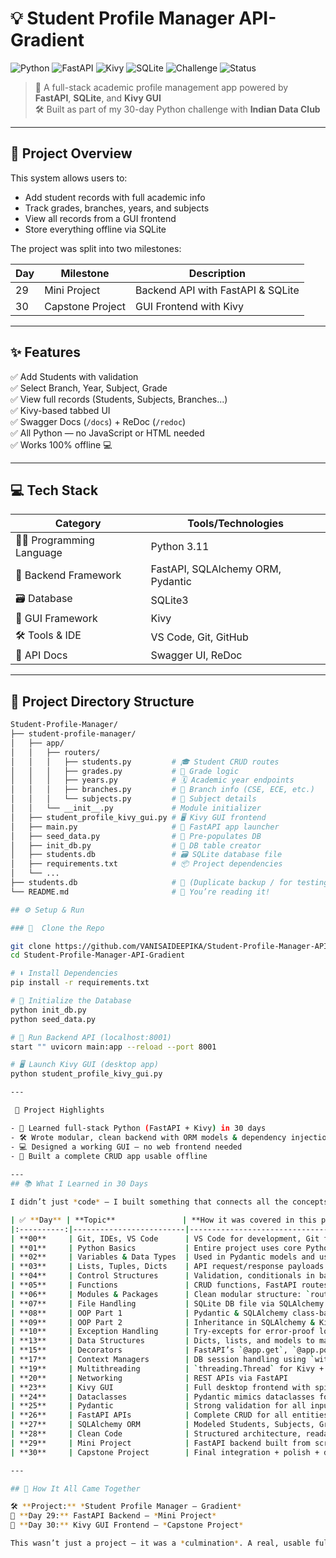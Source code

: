 # 💡 Student Profile Manager API-Gradient

![Python](https://img.shields.io/badge/Python-3.11-blue.svg)
![FastAPI](https://img.shields.io/badge/FastAPI-🚀-green)
![Kivy](https://img.shields.io/badge/Kivy-GUI-lightgrey)
![SQLite](https://img.shields.io/badge/Database-SQLite3-blue)
![Challenge](https://img.shields.io/badge/30DaysOfPython-COMPLETED-success)
![Status](https://img.shields.io/badge/Status-FINAL-blueviolet)

> 🌈 A full-stack academic profile management app powered by **FastAPI**, **SQLite**, and **Kivy GUI**  
> 🛠️ Built as part of my 30-day Python challenge with **Indian Data Club**

---

## 📌 Project Overview

This system allows users to:
- Add student records with full academic info
- Track grades, branches, years, and subjects
- View all records from a GUI frontend
- Store everything offline via SQLite

The project was split into two milestones:

| Day | Milestone        | Description                        |
|-----|------------------|------------------------------------|
| 29  | Mini Project     | Backend API with FastAPI & SQLite |
| 30  | Capstone Project | GUI Frontend with Kivy            |

---

## ✨ Features

✅ Add Students with validation  
✅ Select Branch, Year, Subject, Grade  
✅ View full records (Students, Subjects, Branches...)  
✅ Kivy-based tabbed UI  
✅ Swagger Docs (`/docs`) + ReDoc (`/redoc`)  
✅ All Python — no JavaScript or HTML needed  
✅ Works 100% offline 💻

---

## 💻 Tech Stack

| Category              | Tools/Technologies                            |
|-----------------------|-----------------------------------------------|
| 👩‍💻 Programming Language | Python 3.11                                   |
| 🧰 Backend Framework     | FastAPI, SQLAlchemy ORM, Pydantic             |
| 🗃️ Database              | SQLite3                                      |
| 🎨 GUI Framework         | Kivy                                         |
| 🛠️ Tools & IDE           | VS Code, Git, GitHub                         |
| 📘 API Docs              | Swagger UI, ReDoc                            |

---
## 📁 Project Directory Structure

```bash
Student-Profile-Manager/
├── student-profile-manager/
│   ├── app/
│   │   ├── routers/
│   │   │   ├── students.py         # 🎓 Student CRUD routes
│   │   │   ├── grades.py           # 🧪 Grade logic
│   │   │   ├── years.py            # 🗓️ Academic year endpoints
│   │   │   ├── branches.py         # 🏫 Branch info (CSE, ECE, etc.)
│   │   │   └── subjects.py         # 📘 Subject details
│   │   └── __init__.py             # Module initializer
│   ├── student_profile_kivy_gui.py # 🖥️ Kivy GUI frontend
│   ├── main.py                     # 🚀 FastAPI app launcher
│   ├── seed_data.py                # 🌱 Pre-populates DB
│   ├── init_db.py                  # 🧱 DB table creator
│   ├── students.db                 # 🗃️ SQLite database file
│   ├── requirements.txt            # 📦 Project dependencies
│   └── ...
├── students.db                     # 🔁 (Duplicate backup / for testing)
└── README.md                       # 📄 You’re reading it!

## ⚙️ Setup & Run

### 🔁  Clone the Repo

git clone https://github.com/VANISAIDEEPIKA/Student-Profile-Manager-API-Gradient.git
cd Student-Profile-Manager-API-Gradient

# ⬇️ Install Dependencies
pip install -r requirements.txt

# 🧱 Initialize the Database
python init_db.py
python seed_data.py

# 🚀 Run Backend API (localhost:8001)
start "" uvicorn main:app --reload --port 8001

# 🖥️ Launch Kivy GUI (desktop app)
python student_profile_kivy_gui.py

---

 🌟 Project Highlights

- 🧠 Learned full-stack Python (FastAPI + Kivy) in 30 days  
- 🛠️ Wrote modular, clean backend with ORM models & dependency injection  
- 💻 Designed a working GUI — no web frontend needed  
- 🔗 Built a complete CRUD app usable offline
 
---
## 📚 What I Learned in 30 Days

I didn’t just *code* — I built something that connects all the concepts I’ve learned. Check out how this one project mapped to the 23/30 challenge days:

| ✅ **Day** | **Topic**               | **How it was covered in this project**                  |
|:----------:|-------------------------|---------------------------------------------------------|
| **00**     | Git, IDEs, VS Code      | VS Code for development, Git for version control       |
| **01**     | Python Basics           | Entire project uses core Python                        |
| **02**     | Variables & Data Types  | Used in Pydantic models and user inputs                |
| **03**     | Lists, Tuples, Dicts    | API request/response payloads                          |
| **04**     | Control Structures      | Validation, conditionals in backend logic              |
| **05**     | Functions               | CRUD functions, FastAPI routes, Kivy handlers          |
| **06**     | Modules & Packages      | Clean modular structure: `routers/`, `schemas/`, etc. |
| **07**     | File Handling           | SQLite DB file via SQLAlchemy                          |
| **08**     | OOP Part 1              | Pydantic & SQLAlchemy class-based models              |
| **09**     | OOP Part 2              | Inheritance in SQLAlchemy & Kivy                       |
| **10**     | Exception Handling      | Try-excepts for error-proof logic                      |
| **13**     | Data Structures         | Dicts, lists, and models to manage records             |
| **15**     | Decorators              | FastAPI’s `@app.get`, `@app.post`, etc.               |
| **17**     | Context Managers        | DB session handling using `with` blocks                |
| **19**     | Multithreading          | `threading.Thread` for Kivy + FastAPI                  |
| **20**     | Networking              | REST APIs via FastAPI                                  |
| **23**     | Kivy GUI                | Full desktop frontend with spinners & tabs             |
| **24**     | Dataclasses             | Pydantic mimics dataclasses for validation             |
| **25**     | Pydantic                | Strong validation for all input data                   |
| **26**     | FastAPI APIs            | Complete CRUD for all entities                         |
| **27**     | SQLAlchemy ORM          | Modeled Students, Subjects, Grades, etc.              |
| **28**     | Clean Code              | Structured architecture, readable and scalable         |
| **29**     | Mini Project            | FastAPI backend built from scratch                     |
| **30**     | Capstone Project        | Final integration + polish + docs ✅                   |

---

## 🔁 How It All Came Together

🛠️ **Project:** *Student Profile Manager – Gradient*  
🔁 **Day 29:** FastAPI Backend – *Mini Project*  
🎨 **Day 30:** Kivy GUI Frontend – *Capstone Project*

This wasn’t just a project — it was a *culmination*. A real, usable full-stack app built entirely in Python.





